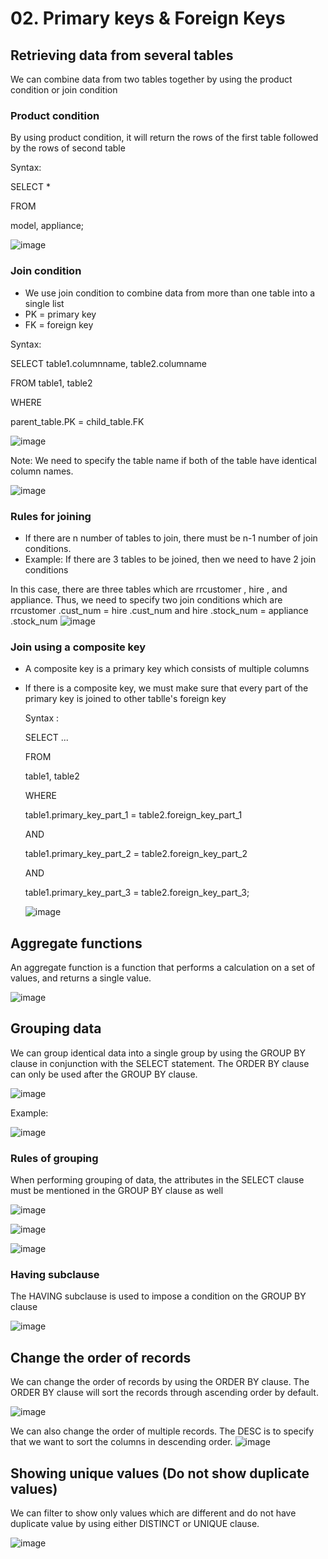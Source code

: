 # 02. Primary keys & Foreign Keys

## Retrieving data from several tables
We can combine data from two tables together by using the product condition or join condition

  ### Product condition
  By using product condition, it will return the rows of the first table followed by the rows of second table

  Syntax:
  
  SELECT *
  
  FROM
  
  model, appliance;

  ![image](https://github.com/Fong20/Learning-repository/assets/150316121/b019e3a3-5e92-40d9-a7e3-77717fa5b8c1)


  ### Join condition
  - We use join condition to combine data from more than one table into a single list
  - PK = primary key
  - FK = foreign key

  Syntax:
  
  SELECT table1.columnname, table2.columname
  
  FROM table1, table2
  
  WHERE
  
  parent_table.PK = child_table.FK

  ![image](https://github.com/Fong20/Learning-repository/assets/150316121/9cd132dd-b371-4e1b-aed9-a4b66af09b0a)

  Note: We need to specify the table name if both of the table have identical column names.

  ![image](https://github.com/Fong20/Learning-repository/assets/150316121/2b929b4e-65e9-4bf3-be96-4dd113ea5512)

  ### Rules for joining
  - If there are n number of tables to join, there must be n-1 number of join conditions.
  - Example: If there are 3 tables to be joined, then we need to have 2 join conditions

  In this case, there are three tables which are rrcustomer , hire , and appliance. Thus, we need to specify two join conditions which are rrcustomer .cust_num = hire .cust_num  and hire .stock_num = appliance .stock_num
  ![image](https://github.com/Fong20/Learning-repository/assets/150316121/bd2ba164-f278-4cbf-b95d-d422f33aed71)

  ### Join using a composite key
  - A composite key is a primary key which consists of multiple columns
  - If there is a composite key, we must make sure that every part of the primary key is joined to other tablle's foreign key

    Syntax :

    SELECT ...
    
    FROM
    
    table1, table2
    
    WHERE
    
    table1.primary_key_part_1 = table2.foreign_key_part_1
    
    AND
    
    table1.primary_key_part_2 = table2.foreign_key_part_2
    
    AND
    
    table1.primary_key_part_3 = table2.foreign_key_part_3;

    ![image](https://github.com/Fong20/Learning-repository/assets/150316121/b56a1ab7-c0af-47b5-9cab-1724e1bf8169)

## Aggregate functions
An aggregate function is a function that performs a calculation on a set of values, and returns a single value.

![image](https://github.com/Fong20/Learning-repository/assets/150316121/e6219075-2035-48e3-a799-67bd418d25e6)

## Grouping data
We can group identical data into a single group by using the GROUP BY clause in conjunction with the SELECT statement. The ORDER BY clause can only be used after the GROUP BY clause.

![image](https://github.com/Fong20/Learning-repository/assets/150316121/39205f22-e43b-4e40-9506-cc3e1fc4debc)

Example:

![image](https://github.com/Fong20/Learning-repository/assets/150316121/238dc598-52d5-4a4f-bbfb-6e3723b21daf)

  ### Rules of grouping
  When performing grouping of data, the attributes in the SELECT clause must be mentioned in the GROUP BY clause as well

  ![image](https://github.com/Fong20/Learning-repository/assets/150316121/3e189437-40ee-4e37-8a88-7226c0fdf3f7)

  ![image](https://github.com/Fong20/Learning-repository/assets/150316121/97b7d7f8-0901-4f40-81cf-1a5a36de2b68)

  ![image](https://github.com/Fong20/Learning-repository/assets/150316121/938f2edf-4d54-49d1-bee5-076d063cded1)

  ### Having subclause
  The HAVING subclause is used to impose a condition on the GROUP BY clause

  ![image](https://github.com/Fong20/Learning-repository/assets/150316121/5055bfa0-afae-4778-86d6-bb3b72b86a17)

## Change the order of records
We can change the order of records by using the ORDER BY clause. The ORDER BY clause will sort the records through ascending order by default.

![image](https://github.com/Fong20/Learning-repository/assets/150316121/f29afb05-eb20-4861-b676-5eb90c9d992c)

We can also change the order of multiple records. The DESC is to specify that we want to sort the columns in descending order.
![image](https://github.com/Fong20/Learning-repository/assets/150316121/4b2e5d04-f9b3-4502-b2b2-26152698039d)

## Showing unique values (Do not show duplicate values)
We can filter to show only values which are different and do not have duplicate value by using either DISTINCT or UNIQUE clause.

![image](https://github.com/Fong20/Learning-repository/assets/150316121/652be911-0bce-4571-8e66-1266a1845007)





  






